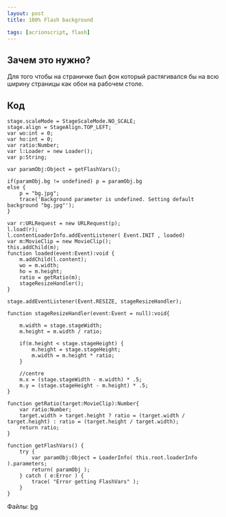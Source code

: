 ```yaml
---
layout: post
title: 100% Flash background

tags: [acrionscript, flash]
---
```


Зачем это нужно?
----------------

Для того чтобы на страничке был фон который растягивался бы на всю ширину страницы как обои на рабочем столе.

Код
---

    stage.scaleMode = StageScaleMode.NO_SCALE;
    stage.align = StageAlign.TOP_LEFT;
    var wo:int = 0;
    var ho:int = 0;
    var ratio:Number;
    var l:Loader = new Loader();
    var p:String;

    var paramObj:Object = getFlashVars();

    if(paramObj.bg != undefined) p = paramObj.bg
    else {
        p = "bg.jpg";
        trace('Background parameter is undefined. Setting default background "bg.jpg"');
    }

    var r:URLRequest = new URLRequest(p);
    l.load(r);
    l.contentLoaderInfo.addEventListener( Event.INIT , loaded)
    var m:MovieClip = new MovieClip();
    this.addChild(m);
    function loaded(event:Event):void {
        m.addChild(l.content);
        wo = m.width;
        ho = m.height;
        ratio = getRatio(m);
        stageResizeHandler();
    }

    stage.addEventListener(Event.RESIZE, stageResizeHandler);

    function stageResizeHandler(event:Event = null):void{

        m.width = stage.stageWidth;
        m.height = m.width / ratio;

        if(m.height < stage.stageHeight) {
            m.height = stage.stageHeight;
            m.width = m.height * ratio;
        }

        //centre
        m.x = (stage.stageWidth - m.width) * .5;
        m.y = (stage.stageHeight - m.height) * .5;
    }

    function getRatio(target:MovieClip):Number{
        var ratio:Number;
        target.width > target.height ? ratio = (target.width / target.height) : ratio = (target.height / target.width);
        return ratio;
    }

    function getFlashVars() {
        try {
            var paramObj:Object = LoaderInfo( this.root.loaderInfo ).parameters;
            return( paramObj );
        } catch ( e:Error ) {
            trace( "Error getting FlashVars" );
        }
    }

Файлы: [bg](/images/wp/bg.zip)
